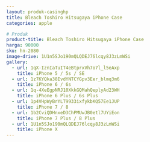 ```yaml
---
layout: produk-casinghp
title: Bleach Toshiro Hitsugaya iPhone Case
categories: apple

# Produk
product-title: Bleach Toshiro Hitsugaya iPhone Case
harga: 90000
sku: hn-2080
image-drive: 1U1n5SJo190mQLQDEJ76lcqy8J3zLmWSi
gallery:
  - url: 1qX-IznIaTuIT4eBtprxVh7o7l_l5eAxp
    title: iPhone 5 / 5s / SE
  - url: 1z7KYQka38EvdYNTCYGpv3Eer_blmq3m6
    title: iPhone 6 / 6s
  - url: 1q-4XeEgpNRJ10XkkGQMahQeplyAd23WH
    title: iPhone 6 Plus / 6s Plus
  - url: 1p4VHpWyBrYLT9933ixfykbKQ57Ee1JUP
    title: iPhone 7 / 8
  - url: 1b2CviQDHnxeD3ChPMUwJB0etl7UYiEon
    title: iPhone 7 Plus / 8 Plus
  - url: 1U1n5SJo190mQLQDEJ76lcqy8J3zLmWSi
    title: iPhone X
---
```

